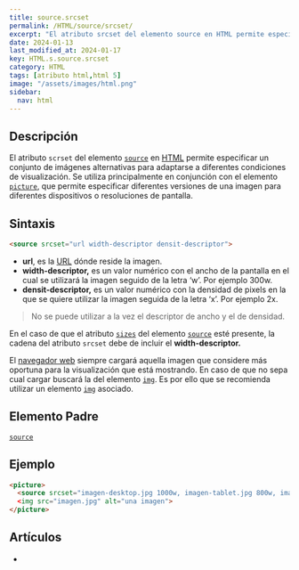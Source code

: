 ```yaml
---
title: source.srcset
permalink: /HTML/source/srcset/
excerpt: "El atributo srcset del elemento source en HTML permite especificar imágenes alternativas para adaptarse a diferentes condiciones de visualización."
date: 2024-01-13
last_modified_at: 2024-01-17
key: HTML.s.source.srcset
category: HTML
tags: [atributo html,html 5]
image: "/assets/images/html.png"
sidebar:
  nav: html
---
```


## Descripción


El atributo `scrset` del elemento [`source`](https://www.w3api.com/HTML/source/) en [HTML](https://www.manualweb.net/html/) permite especificar un conjunto de imágenes alternativas para adaptarse a diferentes condiciones de visualización. Se utiliza principalmente en conjunción con el elemento [`picture`](https://www.w3api.com/HTML/picture/), que permite especificar diferentes versiones de una imagen para diferentes dispositivos o resoluciones de pantalla.


## Sintaxis


```html
<source srcset="url width-descriptor densit-descriptor">
```

- **url**, es la [URL](https://www.ayudaenlaweb.com/internet-basico/que-es-la-url/) dónde reside la imagen.
- **width-descriptor,** es un valor numérico con el ancho de la pantalla en el cual se utilizará la imagen seguido de la letra ‘w’. Por ejemplo 300w.
- **densit-descriptor,** es un valor numérico con la densidad de pixels en la que se quiere utilizar la imagen seguida de la letra ‘x’. Por ejemplo 2x.

> No se puede utilizar a la vez el descriptor de ancho y el de densidad.


En el caso de que el atributo [`sizes`](https://www.w3api.com/HTML/source/sizes/) del elemento [`source`](https://www.w3api.com/HTML/source/) esté presente, la cadena del atributo `srcset` debe de incluir el **width-descriptor.**


El [navegador web](https://www.ayudaenlaweb.com/navegadores/que-es-un-navegador/) siempre cargará aquella imagen que considere más oportuna para la visualización que está mostrando. En caso de que no sepa cual cargar buscará la del elemento [`img`](https://www.w3api.com/HTML/img/). Es por ello que se recomienda utilizar un elemento [`img`](https://www.w3api.com/HTML/img/) asociado.


## Elemento Padre


[`source`](https://www.w3api.com/HTML/source/)


## Ejemplo


```html
<picture>
  <source srcset="imagen-desktop.jpg 1000w, imagen-tablet.jpg 800w, imagen-mobile.jpg 500w" 
  <img src="imagen.jpg" alt="una imagen">
</picture>
```


## Artículos

- 
